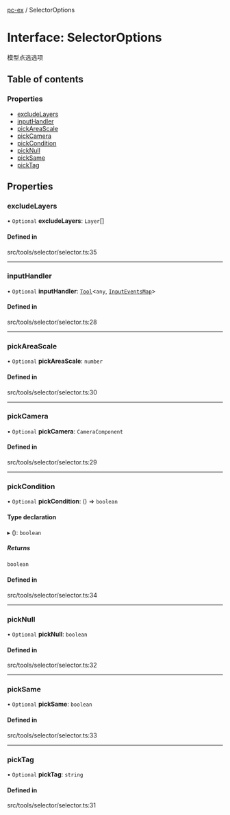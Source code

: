 [pc-ex](https://github.com/TheFBplus/pc-ex/blob/master/docs/md/README.md) / SelectorOptions

# Interface: SelectorOptions

模型点选选项

## Table of contents

### Properties

- [excludeLayers](https://github.com/TheFBplus/pc-ex/blob/master/docs/md/interfaces/SelectorOptions.md#excludelayers)
- [inputHandler](https://github.com/TheFBplus/pc-ex/blob/master/docs/md/interfaces/SelectorOptions.md#inputhandler)
- [pickAreaScale](https://github.com/TheFBplus/pc-ex/blob/master/docs/md/interfaces/SelectorOptions.md#pickareascale)
- [pickCamera](https://github.com/TheFBplus/pc-ex/blob/master/docs/md/interfaces/SelectorOptions.md#pickcamera)
- [pickCondition](https://github.com/TheFBplus/pc-ex/blob/master/docs/md/interfaces/SelectorOptions.md#pickcondition)
- [pickNull](https://github.com/TheFBplus/pc-ex/blob/master/docs/md/interfaces/SelectorOptions.md#picknull)
- [pickSame](https://github.com/TheFBplus/pc-ex/blob/master/docs/md/interfaces/SelectorOptions.md#picksame)
- [pickTag](https://github.com/TheFBplus/pc-ex/blob/master/docs/md/interfaces/SelectorOptions.md#picktag)

## Properties

### excludeLayers

• `Optional` **excludeLayers**: `Layer`[]

#### Defined in

src/tools/selector/selector.ts:35

___

### inputHandler

• `Optional` **inputHandler**: [`Tool`](https://github.com/TheFBplus/pc-ex/blob/master/docs/md/classes/Tool.md)<`any`, [`InputEventsMap`](https://github.com/TheFBplus/pc-ex/blob/master/docs/md/interfaces/InputEventsMap.md)\>

#### Defined in

src/tools/selector/selector.ts:28

___

### pickAreaScale

• `Optional` **pickAreaScale**: `number`

#### Defined in

src/tools/selector/selector.ts:30

___

### pickCamera

• `Optional` **pickCamera**: `CameraComponent`

#### Defined in

src/tools/selector/selector.ts:29

___

### pickCondition

• `Optional` **pickCondition**: () => `boolean`

#### Type declaration

▸ (): `boolean`

##### Returns

`boolean`

#### Defined in

src/tools/selector/selector.ts:34

___

### pickNull

• `Optional` **pickNull**: `boolean`

#### Defined in

src/tools/selector/selector.ts:32

___

### pickSame

• `Optional` **pickSame**: `boolean`

#### Defined in

src/tools/selector/selector.ts:33

___

### pickTag

• `Optional` **pickTag**: `string`

#### Defined in

src/tools/selector/selector.ts:31

